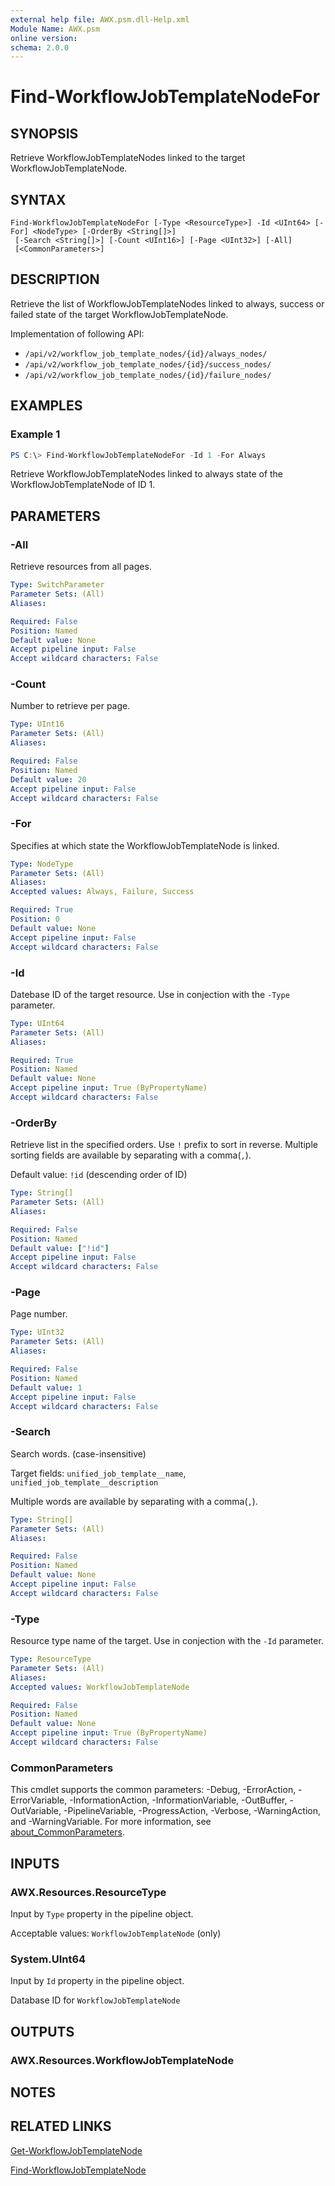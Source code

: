 ```yaml
---
external help file: AWX.psm.dll-Help.xml
Module Name: AWX.psm
online version:
schema: 2.0.0
---
```


# Find-WorkflowJobTemplateNodeFor

## SYNOPSIS
Retrieve WorkflowJobTemplateNodes linked to the target WorkflowJobTemplateNode.

## SYNTAX

```
Find-WorkflowJobTemplateNodeFor [-Type <ResourceType>] -Id <UInt64> [-For] <NodeType> [-OrderBy <String[]>]
 [-Search <String[]>] [-Count <UInt16>] [-Page <UInt32>] [-All]
 [<CommonParameters>]
```

## DESCRIPTION
Retrieve the list of WorkflowJobTemplateNodes linked to always, success or failed state of the target WorkflowJobTemplateNode.

Implementation of following API:  
- `/api/v2/workflow_job_template_nodes/{id}/always_nodes/`  
- `/api/v2/workflow_job_template_nodes/{id}/success_nodes/`  
- `/api/v2/workflow_job_template_nodes/{id}/failure_nodes/`  

## EXAMPLES

### Example 1
```powershell
PS C:\> Find-WorkflowJobTemplateNodeFor -Id 1 -For Always
```

Retrieve WorkflowJobTemplateNodes linked to always state of the WorkflowJobTemplateNode of ID 1.

## PARAMETERS

### -All
Retrieve resources from all pages.

```yaml
Type: SwitchParameter
Parameter Sets: (All)
Aliases:

Required: False
Position: Named
Default value: None
Accept pipeline input: False
Accept wildcard characters: False
```

### -Count
Number to retrieve per page.

```yaml
Type: UInt16
Parameter Sets: (All)
Aliases:

Required: False
Position: Named
Default value: 20
Accept pipeline input: False
Accept wildcard characters: False
```

### -For
Specifies at which state the WorkflowJobTemplateNode is linked.

```yaml
Type: NodeType
Parameter Sets: (All)
Aliases:
Accepted values: Always, Failure, Success

Required: True
Position: 0
Default value: None
Accept pipeline input: False
Accept wildcard characters: False
```

### -Id
Datebase ID of the target resource.
Use in conjection with the `-Type` parameter.

```yaml
Type: UInt64
Parameter Sets: (All)
Aliases:

Required: True
Position: Named
Default value: None
Accept pipeline input: True (ByPropertyName)
Accept wildcard characters: False
```

### -OrderBy
Retrieve list in the specified orders.
Use `!` prefix to sort in reverse.
Multiple sorting fields are available by separating with a comma(`,`).

Default value: `!id` (descending order of ID)

```yaml
Type: String[]
Parameter Sets: (All)
Aliases:

Required: False
Position: Named
Default value: ["!id"]
Accept pipeline input: False
Accept wildcard characters: False
```

### -Page
Page number.

```yaml
Type: UInt32
Parameter Sets: (All)
Aliases:

Required: False
Position: Named
Default value: 1
Accept pipeline input: False
Accept wildcard characters: False
```

### -Search
Search words. (case-insensitive)

Target fields: `unified_job_template__name`, `unified_job_template__description`

Multiple words are available by separating with a comma(`,`).

```yaml
Type: String[]
Parameter Sets: (All)
Aliases:

Required: False
Position: Named
Default value: None
Accept pipeline input: False
Accept wildcard characters: False
```

### -Type
Resource type name of the target.
Use in conjection with the `-Id` parameter.

```yaml
Type: ResourceType
Parameter Sets: (All)
Aliases:
Accepted values: WorkflowJobTemplateNode

Required: False
Position: Named
Default value: None
Accept pipeline input: True (ByPropertyName)
Accept wildcard characters: False
```

### CommonParameters
This cmdlet supports the common parameters: -Debug, -ErrorAction, -ErrorVariable, -InformationAction, -InformationVariable, -OutBuffer, -OutVariable, -PipelineVariable, -ProgressAction, -Verbose, -WarningAction, and -WarningVariable. For more information, see [about_CommonParameters](http://go.microsoft.com/fwlink/?LinkID=113216).

## INPUTS

### AWX.Resources.ResourceType
Input by `Type` property in the pipeline object.

Acceptable values: `WorkflowJobTemplateNode` (only)

### System.UInt64
Input by `Id` property in the pipeline object.

Database ID for `WorkflowJobTemplateNode`

## OUTPUTS

### AWX.Resources.WorkflowJobTemplateNode
## NOTES

## RELATED LINKS

[Get-WorkflowJobTemplateNode](Get-WorkflowJobTemplateNode.md)

[Find-WorkflowJobTemplateNode](Find-WorkflowJobTemplateNode.md)
